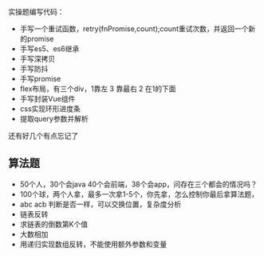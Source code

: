 实操题编写代码：
* 手写一个重试函数，retry(fnPromise,count);count重试次数，并返回一个新的promise
* 手写es5、es6继承
* 手写深拷贝
* 手写防抖
* 手写promise
* flex布局，有三个div，1靠左 3 靠最右 2 在1的下面
* 手写封装Vue组件
* css实现环形进度条
* 提取query参数并解析

还有好几个有点忘记了

## 算法题

* 50个人，30个会java 40个会前端，38个会app，问存在三个都会的情况吗？
* 100个球，两个人拿，最多一次拿1-5个，你先拿，怎么控制你最后拿算法题，
* abc acb 判断是否一样，可以交换位置，复杂度分析
* 链表反转
* 求链表的倒数第K个值
* 大数相加
* 用递归实现数组反转，不能使用额外参数和变量

